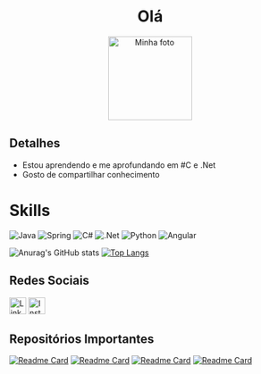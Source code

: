 <h1 align="center">Olá</h1>
<p align="center">
  <img src="https://avatars.githubusercontent.com/u/56489880?v=4" alt="Minha foto"  height='150' />
</p>

## Detalhes
<ul>
  <li>Estou aprendendo e me aprofundando em #C e .Net</li>
  <li>Gosto de compartilhar conhecimento</li>
</ul>

# Skills
![Java](https://img.shields.io/badge/java-%23ED8B00.svg?style=for-the-badge&logo=openjdk&logoColor=white)
![Spring](https://img.shields.io/badge/spring-%236DB33F.svg?style=for-the-badge&logo=spring&logoColor=white)
![C#](https://img.shields.io/badge/c%23-%23239120.svg?style=for-the-badge&logo=csharp&logoColor=white)
![.Net](https://img.shields.io/badge/.NET-5C2D91?style=for-the-badge&logo=.net&logoColor=white)
![Python](https://img.shields.io/badge/python-3670A0?style=for-the-badge&logo=python&logoColor=ffdd54)
![Angular](https://img.shields.io/badge/angular-%23DD0031.svg?style=for-the-badge&logo=angular&logoColor=white)

![Anurag's GitHub stats](https://github-readme-stats.vercel.app/api?username=wallaceg7&show_icons=true&theme=radical)  [![Top Langs](https://github-readme-stats.vercel.app/api/top-langs/?username=wallaceg7&layout=donut&theme=radical)](https://github.com/anuraghazra/github-readme-stats)

## Redes Sociais
[<img src='https://img.shields.io/badge/linkedin-%230077B5.svg?style=for-the-badge&logo=linkedin&logoColor=white' alt='LinkedIn' height='30'>](https://www.linkedin.com/in/wallace-goncalves/)
[<img src='https://img.shields.io/badge/Instagram-%23E4405F.svg?style=for-the-badge&logo=Instagram&logoColor=whit' alt='Instagram' height='30'>]([https://www.linkedin.com/in/wallace-goncalves/](https://www.instagram.com/_wallace_gonc?igsh=MWxpYXlsYjR0aWg2bw==))


## Repositórios Importantes
[![Readme Card](https://github-readme-stats.vercel.app/api/pin/?username=wallaceg7&repo=Reconhecimento_Voz_Navegador&theme=radical
)](https://github.com/anuraghazra/github-readme-stats)  [![Readme Card](https://github-readme-stats.vercel.app/api/pin/?username=wallaceg7&repo=Reconhecimento_Voz_Navegador&theme=radical
)](https://github.com/anuraghazra/github-readme-stats)  [![Readme Card](https://github-readme-stats.vercel.app/api/pin/?username=wallaceg7&repo=Reconhecimento_Voz_Navegador&theme=radical
)](https://github.com/anuraghazra/github-readme-stats)  [![Readme Card](https://github-readme-stats.vercel.app/api/pin/?username=wallaceg7&repo=Reconhecimento_Voz_Navegador&theme=radical
)](https://github.com/anuraghazra/github-readme-stats)

